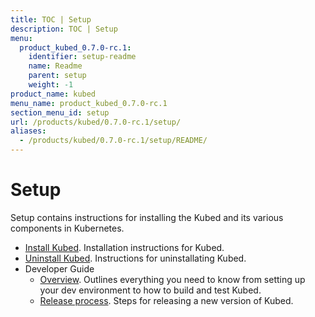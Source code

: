 ```yaml
---
title: TOC | Setup
description: TOC | Setup
menu:
  product_kubed_0.7.0-rc.1:
    identifier: setup-readme
    name: Readme
    parent: setup
    weight: -1
product_name: kubed
menu_name: product_kubed_0.7.0-rc.1
section_menu_id: setup
url: /products/kubed/0.7.0-rc.1/setup/
aliases:
  - /products/kubed/0.7.0-rc.1/setup/README/
---
```


# Setup

Setup contains instructions for installing the Kubed and its various components in Kubernetes.

- [Install Kubed](/products/kubed/0.7.0-rc.1/setup/install). Installation instructions for Kubed.
- [Uninstall Kubed](/products/kubed/0.7.0-rc.1/setup/uninstall). Instructions for uninstallating Kubed.
- Developer Guide
  - [Overview](/products/kubed/0.7.0-rc.1/setup/developer-guide/overview). Outlines everything you need to know from setting up your dev environment to how to build and test Kubed.
  - [Release process](/products/kubed/0.7.0-rc.1/setup/developer-guide/release). Steps for releasing a new version of Kubed.
